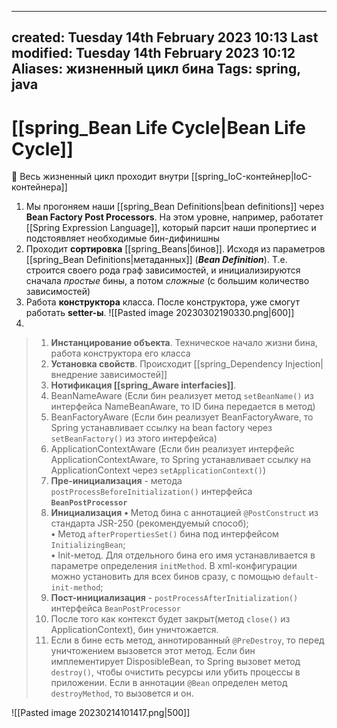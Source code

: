 
---
created: Tuesday 14th February 2023 10:13
Last modified: Tuesday 14th February 2023 10:12
Aliases: жизненный цикл бина
Tags: spring, java
---

# [[spring_Bean Life Cycle|Bean Life Cycle]]

📌 Весь жизненный цикл проходит внутри [[spring_IoC-контейнер|IoC-контейнера]]
1. Мы прогоняем наши [[spring_Bean Definitions|bean definitions]] через **Bean Factory Post Processors**. На этом уровне, например, работатет [[Spring Expression Language]], который парсит наши пропертиес и подстоявляет необходимые бин-дифинишны
2. Проходит **сортировка** [[spring_Beans|бинов]]. Исходя из параметров [[spring_Bean Definitions|метаданных]] (***Bean Definition***). Т.е. строится своего рода граф зависимостей, и инициализируются сначала *простые* бины, а потом *сложные* (с большим количество зависимостей)
3. Работа **конструктора** класса. После конструктора, уже смогут работать **setter-ы**.
![[Pasted image 20230302190330.png|600]]
3. 

>1. **Инстанцирование объекта**. Техническое начало жизни бина, работа конструктора его класса
>2. **Установка свойств**. Происходит [[spring_Dependency Injection|внедрение зависимостей]]
>3. **Нотификация [[spring_Aware interfacies]]**. 
> 	1. BeanNameAware (Если бин реализует метод `setBeanName()` из интерфейса NameBeanAware, то ID бина передается в метод)
> 	2. BeanFactoryAware (Если бин реализует BeanFactoryAware, то Spring устанавливает ссылку на bean factory через `setBeanFactory()` из этого интерфейса)
> 	3. ApplicationContextAware (Если бин реализует интерфейс ApplicationContextAware, то Spring устанавливает ссылку на ApplicationContext через `setApplicationContext()`)
>4. **Пре-инициализация** - метода `postProcessBeforeInitialization()` интерфейса **`BeanPostProcessor`**  
>5. **Инициализация** 
>**•** Метод бина с аннотацией `@PostConstruct` из стандарта JSR-250 (рекомендуемый способ);  
 **•** Метод `afterPropertiesSet()` бина под интерфейсом `InitializingBean`;  
 **•** Init-метод. Для отдельного бина его имя устанавливается в параметре определения `initMethod`. В xml-конфигурации можно установить для всех бинов сразу, с помощью `default-init-method`;
>6. **Пост-инициализация** - `postProcessAfterInitialization()` интерфейса `BeanPostProcessor`   
>7. После того как контекст будет закрыт(метод `close()` из ApplicationContext), бин уничтожается.
>8. Если в бине есть метод, аннотированный `@PreDestroy`, то перед уничтожением вызовется этот метод. Если бин имплементирует DisposibleBean, то Spring вызовет метод `destroy()`, чтобы очистить ресурсы или убить процессы в приложении. Если в аннотации `@Bean` определен метод `destroyMethod`, то вызовется и он.


![[Pasted image 20230214101417.png|500]]